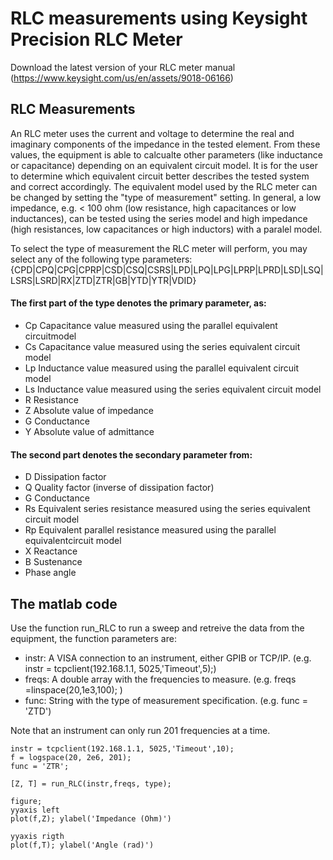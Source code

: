 # RLC measurements using Keysight Precision RLC Meter

Download the latest version of your RLC meter manual (https://www.keysight.com/us/en/assets/9018-06166)

## RLC Measurements
An RLC meter uses the current and voltage to determine the real and imaginary components of the impedance in the tested element. From these values, the equipment is able to calcualte other parameters (like inductance or capacitance) depending on an equivalent circuit model. It is for the user to determine which equivalent circuit better describes the tested system and correct accordingly. The equivalent model used by the RLC meter can be changed by setting the "type of measurement" setting. In general, a low impedance, e.g. < 100 ohm (low resistance, high capacitances or low inductances), can be tested using the series model and high impedance (high resistances, low capacitances or high inductors) with a paralel model.

To select the type of measurement the RLC meter will perform, you may select any of the following type parameters:
{CPD|CPQ|CPG|CPRP|CSD|CSQ|CSRS|LPD|LPQ|LPG|LPRP|LPRD|LSD|LSQ|LSRS|LSRD|RX|ZTD|ZTR|GB|YTD|YTR|VDID}

#### The first part of the type denotes the primary parameter, as:
- Cp Capacitance value measured using the parallel equivalent circuitmodel
- Cs Capacitance value measured using the series equivalent circuit model
- Lp Inductance value measured using the parallel equivalent circuit model
- Ls Inductance value measured using the series equivalent circuit model
- R Resistance
- Z Absolute value of impedance
- G Conductance
- Y Absolute value of admittance

#### The second part denotes the secondary parameter from:
- D Dissipation factor
- Q Quality factor (inverse of dissipation factor)
- G Conductance
- Rs Equivalent series resistance measured using the series equivalent circuit model
- Rp Equivalent parallel resistance measured using the parallel equivalentcircuit model
- X Reactance
- B Sustenance
- Phase angle

## The matlab code
Use the function run_RLC to run a sweep and retreive the data from the equipment, the function parameters are:
- instr:  A VISA connection to an instrument, either GPIB or TCP/IP. (e.g. instr = tcpclient(192.168.1.1, 5025,'Timeout',5);)
- freqs:  A double array with the frequencies to measure. (e.g. freqs =linspace(20,1e3,100); )
- func:   String with the type of measurement specification. (e.g. func = 'ZTD')

Note that an instrument can only run 201 frequencies at a time.

```
instr = tcpclient(192.168.1.1, 5025,'Timeout',10);
f = logspace(20, 2e6, 201);
func = 'ZTR';

[Z, T] = run_RLC(instr,freqs, type);

figure; 
yyaxis left
plot(f,Z); ylabel('Impedance (Ohm)')

yyaxis rigth
plot(f,T); ylabel('Angle (rad)')
```
